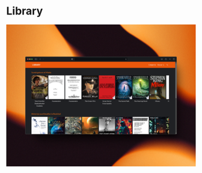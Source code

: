 # Library

<a target="_blank" href="https://library-dom.netlify.app/">
  <img src="./client/src/assets/library.png">
</a>
